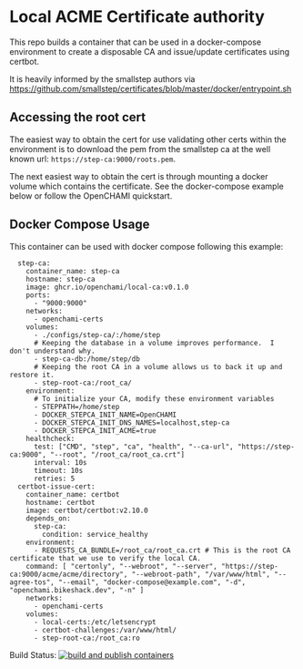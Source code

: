 # Local ACME Certificate authority

This repo builds a container that can be used in a docker-compose environment to create a disposable CA and issue/update certificates using certbot.

It is heavily informed by the smallstep authors via https://github.com/smallstep/certificates/blob/master/docker/entrypoint.sh

## Accessing the root cert

The easiest way to obtain the cert for use validating other certs within the environment is to download the pem from the smallstep ca at the well known url: `https://step-ca:9000/roots.pem`.

The next easiest way to obtain the cert is through mounting a docker volume which contains the certificate.  See the docker-compose example below or follow the OpenCHAMI quickstart.


## Docker Compose Usage

This container can be used with docker compose following this example:

```
  step-ca:
    container_name: step-ca
    hostname: step-ca
    image: ghcr.io/openchami/local-ca:v0.1.0
    ports: 
      - "9000:9000"
    networks:
      - openchami-certs
    volumes:
      - ./configs/step-ca/:/home/step
      # Keeping the database in a volume improves performance.  I don't understand why.
      - step-ca-db:/home/step/db
      # Keeping the root CA in a volume allows us to back it up and restore it.
      - step-root-ca:/root_ca/
    environment:
      # To initialize your CA, modify these environment variables
      - STEPPATH=/home/step
      - DOCKER_STEPCA_INIT_NAME=OpenCHAMI
      - DOCKER_STEPCA_INIT_DNS_NAMES=localhost,step-ca
      - DOCKER_STEPCA_INIT_ACME=true
    healthcheck:
      test: ["CMD", "step", "ca", "health", "--ca-url", "https://step-ca:9000", "--root", "/root_ca/root_ca.crt"]
      interval: 10s
      timeout: 10s
      retries: 5
  certbot-issue-cert:
    container_name: certbot
    hostname: certbot
    image: certbot/certbot:v2.10.0
    depends_on:
      step-ca:
        condition: service_healthy
    environment:
      - REQUESTS_CA_BUNDLE=/root_ca/root_ca.crt # This is the root CA certificate that we use to verify the local CA.
    command: [ "certonly", "--webroot", "--server", "https://step-ca:9000/acme/acme/directory", "--webroot-path", "/var/www/html", "--agree-tos", "--email", "docker-compose@example.com", "-d", "openchami.bikeshack.dev", "-n" ]
    networks:
      - openchami-certs
    volumes:
      - local-certs:/etc/letsencrypt
      - certbot-challenges:/var/www/html/
      - step-root-ca:/root_ca:ro
```

Build Status: [![build and publish containers](https://github.com/OpenCHAMI/local-ca/actions/workflows/build_containers.yml/badge.svg)](https://github.com/OpenCHAMI/local-ca/actions/workflows/build_containers.yml)
